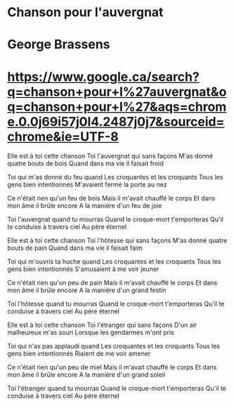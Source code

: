 # Chanson pour l'auvergnat
# George Brassens
# https://www.google.ca/search?q=chanson+pour+l%27auvergnat&oq=chanson+pour+l%27&aqs=chrome.0.0j69i57j0l4.2487j0j7&sourceid=chrome&ie=UTF-8
Elle est à toi cette chanson
Toi l'auvergnat qui sans façons
M'as donné quatre bouts de bois
Quand dans ma vie il faisait froid

Toi qui m'as donné du feu quand
Les croquantes et les croquants
Tous les gens bien intentionnés
M'avaient fermé la porte au nez

Ce n'était rien qu'un feu de bois
Mais il m'avait chauffé le corps
Et dans mon âme il brûle encore
A la manière d'un feu de joie

Toi l'auvergnat quand tu mourras
Quand le croque-mort t'emporteras
Qu'il te conduise à travers ciel
Au père éternel

Elle est à toi cette chanson
Toi l'hôtesse qui sans façons
M'as donné quatre bouts de pain
Quand dans ma vie il faisait faim

Toi qui m'ouvris ta huche quand
Les croquantes et les croquants
Tous les gens bien intentionnés
S'amusaient à me voir jeuner

Ce n'était rien qu'un peu de pain
Mais il m'avait chauffé le corps
Et dans mon âme il brûle encore
A la manière d'un grand festin

Toi l'hôtesse quand tu mourras
Quand le croque-mort t'emporteras
Qu'il te conduise à travers ciel
Au père éternel

Elle est à toi cette chanson
Toi l'étranger qui sans façons
D'un air malheureux m'as souri
Lorsque les gendarmes m'ont pris

Toi qui n'as pas applaudi quand
Les croquantes et les croquants
Tous les gens bien intentionnés
Riaient de me voir amener

Ce n'était rien qu'un peu de miel
Mais il m'avait chauffé le corps
Et dans mon âme il brûle encore
A la manière d'un grand soleil

Toi l'étranger quand tu mourras
Quand le croque-mort t'emporteras
Qu'il te conduise à travers ciel
Au père éternel